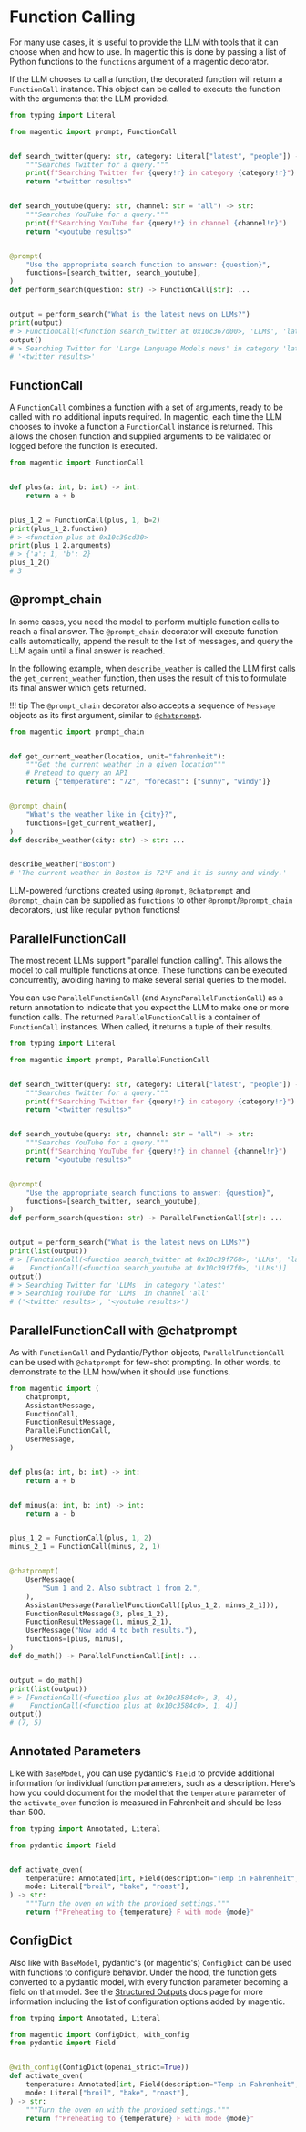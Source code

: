 # Function Calling

For many use cases, it is useful to provide the LLM with tools that it can choose when and how to use. In magentic this is done by passing a list of Python functions to the `functions` argument of a magentic decorator.

If the LLM chooses to call a function, the decorated function will return a `FunctionCall` instance. This object can be called to execute the function with the arguments that the LLM provided.

```python hl_lines="20"
from typing import Literal

from magentic import prompt, FunctionCall


def search_twitter(query: str, category: Literal["latest", "people"]) -> str:
    """Searches Twitter for a query."""
    print(f"Searching Twitter for {query!r} in category {category!r}")
    return "<twitter results>"


def search_youtube(query: str, channel: str = "all") -> str:
    """Searches YouTube for a query."""
    print(f"Searching YouTube for {query!r} in channel {channel!r}")
    return "<youtube results>"


@prompt(
    "Use the appropriate search function to answer: {question}",
    functions=[search_twitter, search_youtube],
)
def perform_search(question: str) -> FunctionCall[str]: ...


output = perform_search("What is the latest news on LLMs?")
print(output)
# > FunctionCall(<function search_twitter at 0x10c367d00>, 'LLMs', 'latest')
output()
# > Searching Twitter for 'Large Language Models news' in category 'latest'
# '<twitter results>'
```

## FunctionCall

A `FunctionCall` combines a function with a set of arguments, ready to be called with no additional inputs required. In magentic, each time the LLM chooses to invoke a function a `FunctionCall` instance is returned. This allows the chosen function and supplied arguments to be validated or logged before the function is executed.

```python
from magentic import FunctionCall


def plus(a: int, b: int) -> int:
    return a + b


plus_1_2 = FunctionCall(plus, 1, b=2)
print(plus_1_2.function)
# > <function plus at 0x10c39cd30>
print(plus_1_2.arguments)
# > {'a': 1, 'b': 2}
plus_1_2()
# 3
```

## @prompt_chain

In some cases, you need the model to perform multiple function calls to reach a final answer. The `@prompt_chain` decorator will execute function calls automatically, append the result to the list of messages, and query the LLM again until a final answer is reached.

In the following example, when `describe_weather` is called the LLM first calls the `get_current_weather` function, then uses the result of this to formulate its final answer which gets returned.

!!! tip
    The `@prompt_chain` decorator also accepts a sequence of `Message` objects as its first argument, similar to [`@chatprompt`](./chat-prompting.md).

```python
from magentic import prompt_chain


def get_current_weather(location, unit="fahrenheit"):
    """Get the current weather in a given location"""
    # Pretend to query an API
    return {"temperature": "72", "forecast": ["sunny", "windy"]}


@prompt_chain(
    "What's the weather like in {city}?",
    functions=[get_current_weather],
)
def describe_weather(city: str) -> str: ...


describe_weather("Boston")
# 'The current weather in Boston is 72°F and it is sunny and windy.'
```

LLM-powered functions created using `@prompt`, `@chatprompt` and `@prompt_chain` can be supplied as `functions` to other `@prompt`/`@prompt_chain` decorators, just like regular python functions!

## ParallelFunctionCall

The most recent LLMs support "parallel function calling". This allows the model to call multiple functions at once. These functions can be executed concurrently, avoiding having to make several serial queries to the model.

You can use `ParallelFunctionCall` (and `AsyncParallelFunctionCall`) as a return annotation to indicate that you expect the LLM to make one or more function calls. The returned `ParallelFunctionCall` is a container of `FunctionCall` instances. When called, it returns a tuple of their results.

```python hl_lines="22"
from typing import Literal

from magentic import prompt, ParallelFunctionCall


def search_twitter(query: str, category: Literal["latest", "people"]) -> str:
    """Searches Twitter for a query."""
    print(f"Searching Twitter for {query!r} in category {category!r}")
    return "<twitter results>"


def search_youtube(query: str, channel: str = "all") -> str:
    """Searches YouTube for a query."""
    print(f"Searching YouTube for {query!r} in channel {channel!r}")
    return "<youtube results>"


@prompt(
    "Use the appropriate search functions to answer: {question}",
    functions=[search_twitter, search_youtube],
)
def perform_search(question: str) -> ParallelFunctionCall[str]: ...


output = perform_search("What is the latest news on LLMs?")
print(list(output))
# > [FunctionCall(<function search_twitter at 0x10c39f760>, 'LLMs', 'latest'),
#    FunctionCall(<function search_youtube at 0x10c39f7f0>, 'LLMs')]
output()
# > Searching Twitter for 'LLMs' in category 'latest'
# > Searching YouTube for 'LLMs' in channel 'all'
# ('<twitter results>', '<youtube results>')
```

## ParallelFunctionCall with @chatprompt

As with `FunctionCall` and Pydantic/Python objects, `ParallelFunctionCall` can be used with `@chatprompt` for few-shot prompting. In other words, to demonstrate to the LLM how/when it should use functions.

```python
from magentic import (
    chatprompt,
    AssistantMessage,
    FunctionCall,
    FunctionResultMessage,
    ParallelFunctionCall,
    UserMessage,
)


def plus(a: int, b: int) -> int:
    return a + b


def minus(a: int, b: int) -> int:
    return a - b


plus_1_2 = FunctionCall(plus, 1, 2)
minus_2_1 = FunctionCall(minus, 2, 1)


@chatprompt(
    UserMessage(
        "Sum 1 and 2. Also subtract 1 from 2.",
    ),
    AssistantMessage(ParallelFunctionCall([plus_1_2, minus_2_1])),
    FunctionResultMessage(3, plus_1_2),
    FunctionResultMessage(1, minus_2_1),
    UserMessage("Now add 4 to both results."),
    functions=[plus, minus],
)
def do_math() -> ParallelFunctionCall[int]: ...


output = do_math()
print(list(output))
# > [FunctionCall(<function plus at 0x10c3584c0>, 3, 4),
#    FunctionCall(<function plus at 0x10c3584c0>, 1, 4)]
output()
# (7, 5)
```

## Annotated Parameters

Like with `BaseModel`, you can use pydantic's `Field` to provide additional information for individual function parameters, such as a description. Here's how you could document for the model that the `temperature` parameter of the `activate_oven` function is measured in Fahrenheit and should be less than 500.

```python hl_lines="7"
from typing import Annotated, Literal

from pydantic import Field


def activate_oven(
    temperature: Annotated[int, Field(description="Temp in Fahrenheit", lt=500)],
    mode: Literal["broil", "bake", "roast"],
) -> str:
    """Turn the oven on with the provided settings."""
    return f"Preheating to {temperature} F with mode {mode}"
```

## ConfigDict

Also like with `BaseModel`, pydantic's (or magentic's) `ConfigDict` can be used with functions to configure behavior. Under the hood, the function gets converted to a pydantic model, with every function parameter becoming a field on that model. See the [Structured Outputs](structured-outputs.md) docs page for more information including the list of configuration options added by magentic.

```python hl_lines="3 7"
from typing import Annotated, Literal

from magentic import ConfigDict, with_config
from pydantic import Field


@with_config(ConfigDict(openai_strict=True))
def activate_oven(
    temperature: Annotated[int, Field(description="Temp in Fahrenheit", lt=500)],
    mode: Literal["broil", "bake", "roast"],
) -> str:
    """Turn the oven on with the provided settings."""
    return f"Preheating to {temperature} F with mode {mode}"
```
